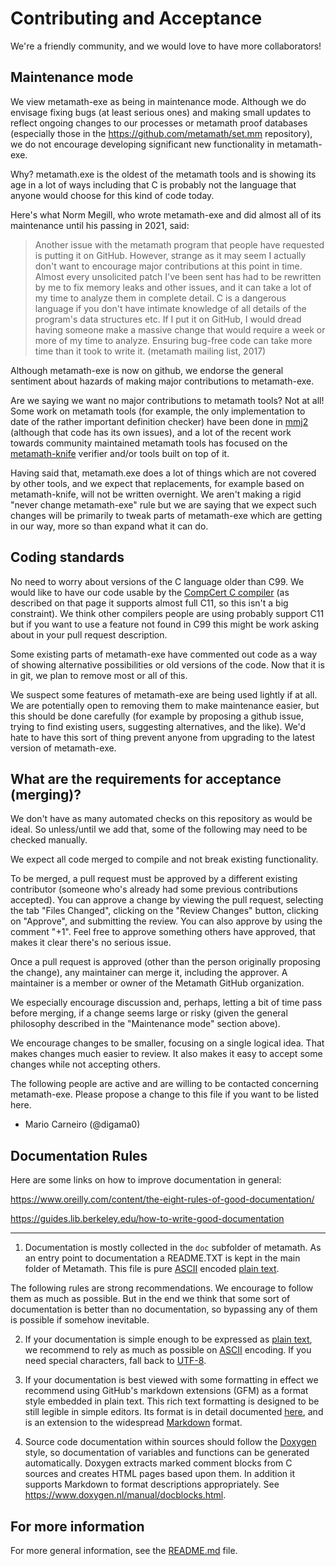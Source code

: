# Contributing and Acceptance

We're a friendly community, and we would love to have more collaborators!

## Maintenance mode

We view metamath-exe as being in maintenance mode. Although we do envisage
fixing bugs (at least serious ones) and making small updates to reflect
ongoing changes to our processes or metamath proof databases (especially
those in the https://github.com/metamath/set.mm repository), we do not
encourage developing significant new functionality in metamath-exe.

Why? metamath.exe is the oldest of the metamath tools and is showing its
age in a lot of ways including that C is probably not the language that
anyone would choose for this kind of code today.

Here's what Norm Megill, who wrote metamath-exe and did almost all of
its maintenance until his passing in 2021, said:

> Another issue with the metamath program that people have requested is
> putting it on GitHub. However, strange as it may seem I actually don't
> want to encourage major contributions at this point in time. Almost
> every unsolicited patch I've been sent has had to be rewritten by me
> to fix memory leaks and other issues, and it can take a lot of my time
> to analyze them in complete detail. C is a dangerous language if you
> don't have intimate knowledge of all details of the program's data
> structures etc. If I put it on GitHub, I would dread having someone
> make a massive change that would require a week or more of my time
> to analyze. Ensuring bug-free code can take more time than it took
> to write it. (metamath mailing list, 2017)

Although metamath-exe is now on github, we endorse the general sentiment
about hazards of making major contributions to metamath-exe.

Are we saying we want no major contributions to metamath tools? Not at
all! Some work on metamath tools (for example, the only
implementation to date of the rather important definition checker) have been
done in [mmj2](https://github.com/digama0/mmj2) (although that code
has its own issues), and a lot of the recent work towards community
maintained metamath tools has focused on the
[metamath-knife](https://github.com/david-a-wheeler/metamath-knife)
verifier and/or tools built on top of it.

Having said that, metamath.exe does a lot of things which are not covered
by other tools, and we expect that replacements, for example based on
metamath-knife, will not be written overnight. We aren't making a rigid
"never change metamath-exe" rule but we are saying that we expect such
changes will be primarily to tweak parts of metamath-exe which are getting
in our way, more so than expand what it can do.

## Coding standards

No need to worry about versions of the C language older than C99.
We would like to have our code usable by the
[CompCert C compiler](https://compcert.org/compcert-C.html) (as
described on that page it supports almost full C11, so this isn't
a big constraint). We think other compilers people are using probably
support C11 but if you want to use a feature not found in C99
this might be work asking about in your pull request description.

Some existing parts of metamath-exe have commented out code as a way of
showing alternative possibilities or old versions of the code. Now that
it is in git, we plan to remove most or all of this.

We suspect some features of metamath-exe are being used lightly if at
all. We are potentially open to removing them to make maintenance
easier, but this should be done carefully (for example by proposing a
github issue, trying to find existing users, suggesting alternatives,
and the like). We'd hate to have this sort of thing prevent anyone
from upgrading to the latest version of metamath-exe.

## What are the requirements for acceptance (merging)?

We don't have as many automated checks on this repository as
would be ideal. So unless/until we add that, some of the following
may need to be checked manually.

We expect all code merged to compile and not break existing
functionality.

To be merged, a pull request must be approved by a different existing
contributor (someone who's already had some previous contributions accepted).
You can approve a change by viewing the pull request, selecting
the tab "Files Changed", clicking on the "Review Changes" button,
clicking on "Approve", and submitting the review.
You can also approve by using the comment "+1".
Feel free to approve something others have approved, that makes it clear
there's no serious issue.

Once a pull request is approved (other than the person
originally proposing the change), any maintainer can merge it,
including the approver.
A maintainer is a member or owner of the Metamath GitHub organization.

We especially encourage discussion and, perhaps, letting a bit of time
pass before merging, if a change seems large or risky (given the general
philosophy described in the "Maintenance mode" section above).

We encourage changes to be smaller, focusing on a single logical idea.
That makes changes much easier to review.
It also makes it easy to accept some changes while not accepting others.

The following people are active and are willing to be contacted
concerning metamath-exe. Please propose a change to this file if you want
to be listed here.

* Mario Carneiro (@digama0)

## Documentation Rules

Here are some links on how to improve documentation in general:

https://www.oreilly.com/content/the-eight-rules-of-good-documentation/

https://guides.lib.berkeley.edu/how-to-write-good-documentation

---

1. Documentation is mostly collected in the ``doc`` subfolder of metamath.  As
    an entry point to documentation a README.TXT is kept in the main folder of
    Metamath.  This file is pure [ASCII](https://en.wikipedia.org/wiki/ASCII)
    encoded [plain text](https://en.wikipedia.org/wiki/Plain_text).
    
The following rules are strong recommendations.  We encourage to follow them as
much as possible.  But in the end we think that some sort of documentation is
better than no documentation, so bypassing any of them is possible if somehow
inevitable.
    
2. If your documentation is simple enough to be expressed as
    [plain text](https://en.wikipedia.org/wiki/Plain_text), we recommend to
    rely as much as possible on [ASCII](https://en.wikipedia.org/wiki/ASCII)
    encoding.  If you need special characters, fall back to
    [UTF-8](https://en.wikipedia.org/wiki/UTF-8).

3. If your documentation is best viewed with some formatting in effect we
    recommend using GitHub's markdown extensions (GFM) as a format style
    embedded in plain text.  This rich text formatting is designed to be still
    legible in simple editors.  Its format is in detail documented
    [here](https://github.github.com/gfm), and is an extension to the
    widespread [Markdown](https://commonmark.org/help/) format.
    
4. Source code documentation within sources should follow the
    [Doxygen](https://www.doxygen.nl/index.html) style, so documentation of
    variables and functions can be generated automatically.  Doxygen extracts
    marked comment blocks from C sources and creates HTML pages based upon them.
    In addition it supports Markdown to format descriptions appropriately.  See
    https://www.doxygen.nl/manual/docblocks.html.

## For more information

For more general information, see the [README.md](README.md) file.
